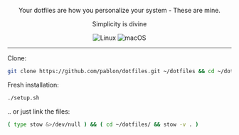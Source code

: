 <div align=center>

Your dotfiles are how you personalize your system - These are mine.

Simplicity is divine

![Linux](https://img.shields.io/badge/-Linux-gray.svg?style=plastic&logo=Linux) ![macOS](https://img.shields.io/badge/-macOS-gray.svg?style=plastic&logo=apple)

</div>

---

Clone:

```bash
git clone https://github.com/pablon/dotfiles.git ~/dotfiles && cd ~/dotfiles/
```

Fresh installation:

```bash
./setup.sh
```

.. or just link the files:

```bash
( type stow &>/dev/null ) && ( cd ~/dotfiles/ && stow -v . )
```
